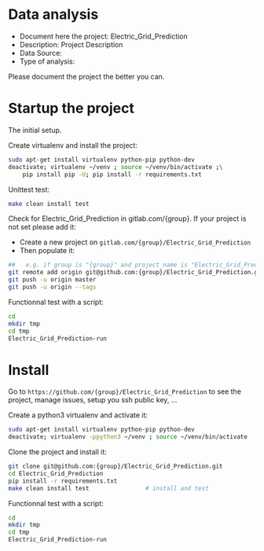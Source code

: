 # Data analysis
- Document here the project: Electric_Grid_Prediction
- Description: Project Description
- Data Source:
- Type of analysis:

Please document the project the better you can.

# Startup the project

The initial setup.

Create virtualenv and install the project:
```bash
sudo apt-get install virtualenv python-pip python-dev
deactivate; virtualenv ~/venv ; source ~/venv/bin/activate ;\
    pip install pip -U; pip install -r requirements.txt
```

Unittest test:
```bash
make clean install test
```

Check for Electric_Grid_Prediction in gitlab.com/{group}.
If your project is not set please add it:

- Create a new project on `gitlab.com/{group}/Electric_Grid_Prediction`
- Then populate it:

```bash
##   e.g. if group is "{group}" and project_name is "Electric_Grid_Prediction"
git remote add origin git@github.com:{group}/Electric_Grid_Prediction.git
git push -u origin master
git push -u origin --tags
```

Functionnal test with a script:

```bash
cd
mkdir tmp
cd tmp
Electric_Grid_Prediction-run
```

# Install

Go to `https://github.com/{group}/Electric_Grid_Prediction` to see the project, manage issues,
setup you ssh public key, ...

Create a python3 virtualenv and activate it:

```bash
sudo apt-get install virtualenv python-pip python-dev
deactivate; virtualenv -ppython3 ~/venv ; source ~/venv/bin/activate
```

Clone the project and install it:

```bash
git clone git@github.com:{group}/Electric_Grid_Prediction.git
cd Electric_Grid_Prediction
pip install -r requirements.txt
make clean install test                # install and test
```
Functionnal test with a script:

```bash
cd
mkdir tmp
cd tmp
Electric_Grid_Prediction-run
```

